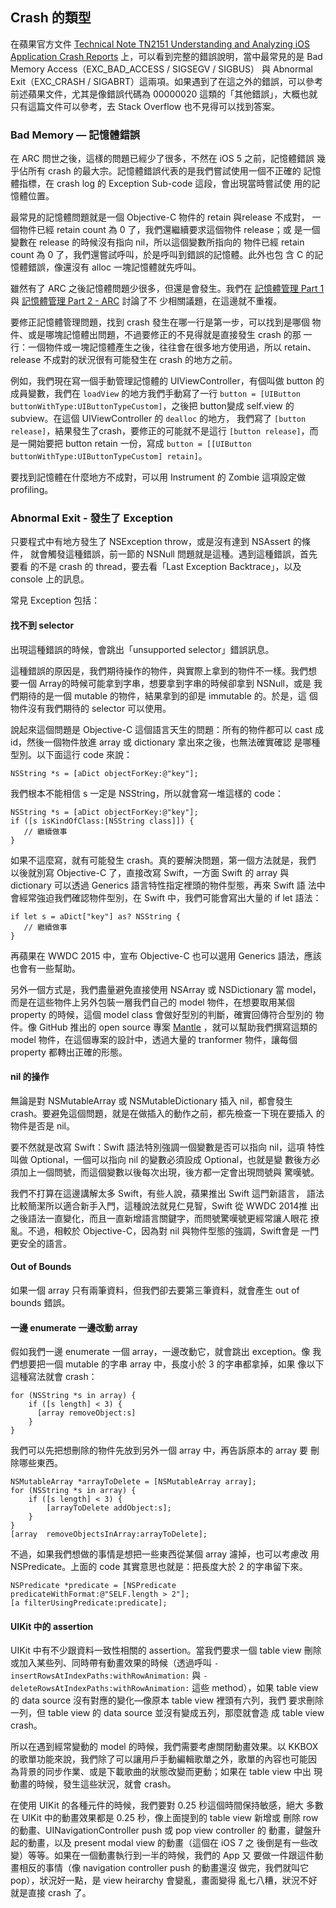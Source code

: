 Crash 的類型
------------

在蘋果官方文件
[Technical Note TN2151 Understanding and Analyzing iOS Application Crash Reports](https://developer.apple.com/library/ios/technotes/tn2151/_index.html)
上，可以看到完整的錯誤說明，當中最常見的是 Bad Memory
Access（EXC\_BAD\_ACCESS / SIGSEGV / SIGBUS） 與 Abnormal
Exit（EXC\_CRASH / SIGABRT）這兩項。如果遇到了在這之外的錯誤，可以參考
前述蘋果文件，尤其是像錯誤代碼為 00000020 這類的「其他錯誤」，大概也就
只有這篇文件可以參考，去 Stack Overflow 也不見得可以找到答案。

### Bad Memory — 記憶體錯誤

在 ARC 問世之後，這樣的問題已經少了很多，不然在 iOS 5 之前，記憶體錯誤
幾乎佔所有 crash 的最大宗。記憶體錯誤代表的是我們嘗試使用一個不正確的
記憶體指標，在 crash log 的 Exception Sub-code 這段，會出現當時嘗試使
用的記憶體位置。

最常見的記憶體問題就是一個 Objective-C 物件的 retain 與release 不成對，
一個物件已經 retain count 為 0 了，我們還繼續要求這個物件 release；或
是一個變數在 release 的時候沒有指向 nil，所以這個變數所指向的 物件已經
retain count 為 0 了，我們還嘗試呼叫，於是呼叫到錯誤的記憶體。此外也包
含 C 的記憶體錯誤，像還沒有 alloc 一塊記憶體就先呼叫。

雖然有了 ARC 之後記憶體問題少很多，但還是會發生。我們在
[記憶體管理 Part 1](memory_management_part_1/README.md) 與
[記憶體管理 Part 2 - ARC](memory_management_part_2/README.md) 討論了不
少相關議題，在這邊就不重複。

要修正記憶體管理問題，找到 crash 發生在哪一行是第一步，可以找到是哪個
物件、或是哪塊記憶體出問題，不過要修正的不見得就是直接發生 crash 的那
一行：一個物件或一塊記憶體產生之後，往往會在很多地方使用過，所以
retain、release 不成對的狀況很有可能發生在 crash 的地方之前。

例如，我們現在寫一個手動管理記憶體的 UIViewController，有個叫做 button
的成員變數，我們在 `loadView` 的地方我們手動寫了一行
`button = [UIButton buttonWithType:UIButtonTypeCustom]`，之後把 button變成
self.view 的 subview。在這個 UIViewController 的 `dealloc` 的地方，
我們寫了 `[button release]`，結果發生了crash，要修正的可能就不是這行
`[button release]`，而是一開始要把 button retain 一份，寫成
`button = [[UIButton buttonWithType:UIButtonTypeCustom] retain]`。

要找到記憶體在什麼地方不成對，可以用 Instrument 的 Zombie 這項設定做
profiling。

### Abnormal Exit - 發生了 Exception

只要程式中有地方發生了 NSException throw，或是沒有達到 NSAssert 的條件，
就會觸發這種錯誤，前一節的 NSNull 問題就是這種。遇到這種錯誤，首先要看
的不是 crash 的 thread，要去看「Last Exception Backtrace」，以及
console 上的訊息。

常見 Exception 包括：

#### 找不到 selector

出現這種錯誤的時候，會跳出「unsupported selector」錯誤訊息。

這種錯誤的原因是，我們期待操作的物件，與實際上拿到的物件不一樣。我們想
要一個 Array的時候可能拿到字串，想要拿到字串的時候卻拿到 NSNull，或是
我們期待的是一個 mutable 的物件，結果拿到的卻是 immutable 的。於是，這
個物件沒有我們期待的 selector 可以使用。

說起來這個問題是 Objective-C 這個語言天生的問題：所有的物件都可以 cast
成 id，然後一個物件放進 array 或 dictionary 拿出來之後，也無法確實確認
是哪種型別。以下面這行 code 來說：

``` objc
NSString *s = [aDict objectForKey:@"key"];
```

我們根本不能相信 s 一定是 NSString，所以就會寫一堆這樣的 code：

``` objc
NSString *s = [aDict objectForKey:@"key"];
if ([s isKindOfClass:[NSString class]]) {
   // 繼續做事
}
```

如果不這麼寫，就有可能發生 crash。真的要解決問題，第一個方法就是，我們
以後就別寫 Objective-C 了，直接改寫 Swift，一方面 Swift 的 array 與
dictionary 可以透過 Generics 語言特性指定裡頭的物件型態，再來 Swift 語
法中會經常強迫我們確認物件型別，在 Swift 中，我們可能會寫出大量的 if
let 語法：

```
if let s = aDict["key"] as? NSString {
   // 繼續做事
}
```

再蘋果在 WWDC 2015 中，宣布 Objective-C 也可以選用 Generics 語法，應該
也會有一些幫助。

另外一個方式是，我們盡量避免直接使用 NSArray 或 NSDictionary 當 model，
而是在這些物件上另外包裝一層我們自己的 model 物件，在想要取用某個
property 的時候，這個 model class 會做好型別的判斷，確實回傳符合型別的
物件。像 GitHub 推出的 open source 專案
[Mantle](https://github.com/Mantle/Mantle) ，就可以幫助我們撰寫這類的
model 物件，在這個專案的設計中，透過大量的 tranformer 物件，讓每個
property 都轉出正確的形態。

#### nil 的操作

無論是對 NSMutableArray 或 NSMutableDictionary 插入 nil，都會發生
crash。要避免這個問題，就是在做插入的動作之前，都先檢查一下現在要插入
的物件是否是 nil。

要不然就是改寫 Swift：Swift 語法特別強調一個變數是否可以指向 nil，這項
特性叫做 Optional，一個可以指向 nil 的變數必須設成 Optional，也就是變
數後方必須加上一個問號，而這個變數以後每次出現，後方都一定會出現問號與
驚嘆號。

我們不打算在這邊講解太多 Swift，有些人說，蘋果推出 Swift 這門新語言，
語法比較簡潔所以適合新手入門，這種說法就見仁見智，Swift 從 WWDC 2014推
出之後語法一直變化，而且一直新增語言關鍵字，而問號驚嘆號更經常讓人眼花
撩亂。不過，相較於 Objective-C，因為對 nil 與物件型態的強調，Swift會是
一門更安全的語言。

#### Out of Bounds

如果一個 array 只有兩筆資料，但我們卻去要第三筆資料，就會產生 out of
bounds 錯誤。

#### 一邊 enumerate 一邊改動 array

假如我們一邊 enumerate 一個 array，一邊改動它，就會跳出 exception。像
我們想要把一個 mutable 的字串 array 中，長度小於 3 的字串都拿掉，如果
像以下這種寫法就會 crash：

``` objc
for (NSString *s in array) {
	if ([s length] < 3) {
	  [array removeObject:s]
	}
}
```

我們可以先把想刪除的物件先放到另外一個 array 中，再告訴原本的 array 要
刪除哪些東西。

``` objc
NSMutableArray *arrayToDelete = [NSMutableArray array];
for (NSString *s in array) {
	if ([s length] < 3) {
		[arrayToDelete addObject:s];
	}
}
[array  removeObjectsInArray:arrayToDelete];
```

不過，如果我們想做的事情是想把一些東西從某個 array 濾掉，也可以考慮改
用 NSPredicate。上面的 code 其實意思也就是：把長度大於 2 的字串留下來。

``` objc
NSPredicate *predicate = [NSPredicate predicateWithFormat:@"SELF.length > 2"];
[a filterUsingPredicate:predicate];

```

#### UIKit 中的 assertion

UIKit 中有不少跟資料一致性相關的 assertion。當我們要求一個 table view
刪除或加入某些列、同時帶有動畫效果的時候（透過呼叫
`-insertRowsAtIndexPaths:withRowAnimation:` 與
`-deleteRowsAtIndexPaths:withRowAnimation:` 這些 method），如果 table
view 的 data source 沒有對應的變化—像原本 table view 裡頭有六列，我們
要求刪除一列，但 table view 的 data source 並沒有變成五列，那麼就會造
成 table view crash。

所以在遇到經常變動的 model 的時候，我們需要考慮關閉動畫效果。以 KKBOX
的歌單功能來說，我們除了可以讓用戶手動編輯歌單之外，歌單的內容也可能因
為背景的同步作業、或是下載歌曲的狀態改變而更動；如果在 table view 中出
現動畫的時候，發生這些狀況，就會 crash。

在使用 UIKit 的各種元件的時候，我們要對 0.25 秒這個時間保持敏感，絕大
多數在 UIKit 中的動畫效果都是 0.25 秒，像上面提到的 table view 新增或
刪除 row 的動畫、UINavigationController push 或 pop view controller 的
動畫，鍵盤升起的動畫，以及 present modal view 的動畫（這個在 iOS 7 之
後倒是有一些改變）等等。如果在一個動畫執行到一半的時候，我們的 App 又
要做一件跟這件動畫相反的事情（像 navigation controller push 的動畫還沒
做完，我們就叫它 pop），狀況好一點，是 view heirarchy 會變亂，畫面變得
亂七八糟，狀況不好就是直接 crash 了。
